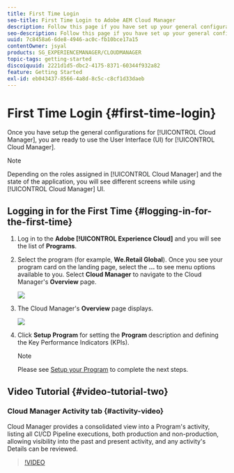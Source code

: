 ```yaml
---
title: First Time Login
seo-title: First Time Login to Adobe AEM Cloud Manager
description: Follow this page if you have set up your general configurations and you are ready to use Cloud Manager for the first time.
seo-description: Follow this page if you have set up your general configurations and you are ready to use Adobe AEM Cloud Manager for the first time.
uuid: 7c8458a6-6de8-4946-ac0c-fb10bce17a15
contentOwner: jsyal
products: SG_EXPERIENCEMANAGER/CLOUDMANAGER
topic-tags: getting-started
discoiquuid: 2221d1d5-dbc2-4175-8371-60344f932a82
feature: Getting Started
exl-id: eb043437-8566-4a8d-8c5c-c8cf1d33daeb
---
```

# First Time Login {#first-time-login}

Once you have setup the general configurations for [!UICONTROL Cloud Manager], you are ready to use the User Interface (UI) for [!UICONTROL Cloud Manager].

>[!NOTE]
>Depending on the roles assigned in [!UICONTROL Cloud Manager] and the state of the application, you will see different screens while using [!UICONTROL Cloud Manager] UI.

## Logging in for the First Time {#logging-in-for-the-first-time}

1. Log in to the **Adobe [!UICONTROL Experience Cloud]** and you will see the list of **Programs**.

1. Select the program (for example, **We.Retail Global**). Once you see your program card on the landing page, select the **...** to see menu options available to you.   Select **Cloud Manager** to navigate to the Cloud Manager's **Overview** page. 

   ![](assets/navigate-cm1.png)

1. The Cloud Manager's **Overview** page displays.

   ![](assets/FirstLogin1.png)

1. Click **Setup Program** for setting the **Program** description and defining the Key Performance Indicators (KPIs).

   >[!NOTE]
   >
   >Please see [Setup your Program](https://helpx.adobe.com/experience-manager/cloud-manager/using/setting-up-program.html) to complete the next steps.

## Video Tutorial {#video-tutorial-two}

### Cloud Manager Activity tab {#activity-video}

Cloud Manager provides a consolidated view into a Program's activity, listing all CI/CD Pipeline executions, both production and non-production, allowing visibility into the past and present activity, and any activity's Details can be reviewed.

>[!VIDEO](https://video.tv.adobe.com/v/26313/)
